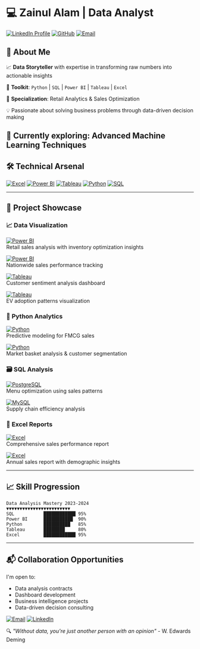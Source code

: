 # 💻 Zainul Alam | Data Analyst 
[![LinkedIn Profile](https://img.shields.io/badge/LinkedIn-0077B5?style=flat&logo=linkedin&logoColor=white )](https://www.linkedin.com/in/zainul-alam-1b3268350 )
[![GitHub](https://img.shields.io/badge/-Repositories-181717?style=flat&logo=github&logoColor=white)](https://github.com/zainul178)
[![Email](https://img.shields.io/badge/-Contact-EA4335?style=flat&logo=gmail&logoColor=white)](mailto:zainulalam788@gmail.com)


## 💫 About Me  
📈 **Data Storyteller** with expertise in transforming raw numbers into actionable insights  

🔧 **Toolkit**: `Python` | `SQL` | `Power BI` | `Tableau` | `Excel`  

🎯 **Specialization**: Retail Analytics & Sales Optimization  

💡 Passionate about solving business problems through data-driven decision making  

🌱 Currently exploring: Advanced Machine Learning Techniques  
---

## 🛠️ Technical Arsenal
[![Excel](https://img.shields.io/badge/Excel-Advanced-217346?logo=microsoft-excel)](https://support.microsoft.com/excel)
[![Power BI](https://img.shields.io/badge/Power_BI-Expert-F2C811?logo=powerbi)](https://powerbi.microsoft.com)
[![Tableau](https://img.shields.io/badge/Tableau-Pro-E97627?logo=tableau)](https://www.tableau.com)
[![Python](https://img.shields.io/badge/Python-Data_Analysis-3776AB?logo=python)](https://www.python.org)
[![SQL](https://img.shields.io/badge/SQL-Advanced-4479A1?logo=postgresql)](https://www.postgresql.org)

---

## 📂 Project Showcase

### 📈 **Data Visualization**
[![Power BI](https://img.shields.io/badge/Power_BI-Blinkit_Retail_Dashboard-F2C811)](https://github.com/zainul178/Blinkit-Retail-Sales-analysis)  
Retail sales analysis with inventory optimization insights  

[![Power BI](https://img.shields.io/badge/Power_BI-Super_Store_Dashboard-85C1E9)](https://github.com/zainul178/Super-Store-Sales-analysis)  
Nationwide sales performance tracking  

[![Tableau](https://img.shields.io/badge/Tableau-British_Airways_Feedback-E97627)](https://github.com/zainul178/British-Airways-analysis)  
Customer sentiment analysis dashboard  

[![Tableau](https://img.shields.io/badge/Tableau-Electric_Vehicle_Trends-4B0082)](https://github.com/zainul178/Electric-Vehicle-analysis)  
EV adoption patterns visualization  

### 🐍 **Python Analytics**
[![Python](https://img.shields.io/badge/Python-Blinkit_Grocery_Insights-3776AB)](https://github.com/zainul178/Blinkit-Grocery-Sales-Analysis-Python-)  
Predictive modeling for FMCG sales  

[![Python](https://img.shields.io/badge/Python-Retail_Outlet_Analysis-FFD43B)](https://github.com/zainul178/Retail-Outlet-Sales-Analysis-Python-)  
Market basket analysis & customer segmentation  

### 🗃️ **SQL Analysis**
[![PostgreSQL](https://img.shields.io/badge/SQL-Pizza_Sales_Analytics-336791)](https://github.com/zainul178/Larana-Pizza-Sales-Analysis-SQL-/tree/main)  
Menu optimization using sales patterns  

[![MySQL](https://img.shields.io/badge/SQL-Grocery_Sales_Insights-4479A1)](https://github.com/zainul178/Blinkit-Grocery-Sales-Analysis-SQL-)  
Supply chain efficiency analysis  

### 📑 **Excel Reports**
[![Excel](https://img.shields.io/badge/Excel-Sales_Analytics-217346)](https://github.com/zainul178/excel-sales-analysis-)  
Comprehensive sales performance report  

[![Excel](https://img.shields.io/badge/Excel-Vrinda_Store_2022-2ECC71)](https://github.com/zainul178/Vrinda-Store-analysis)  
Annual sales report with demographic insights  

---

## 📈 Skill Progression
```text
Data Analysis Mastery 2023-2024
▼▼▼▼▼▼▼▼▼▼▼▼▼▼▼▼▼▼▼▼▼▼▼▼
SQL           ████████████ 95%
Power BI      ███████████  90%
Python        ██████████   85%
Tableau       ████████     80%
Excel         ████████████ 95%
```

---

## 📬 Collaboration Opportunities
I'm open to:
- Data analysis contracts
- Dashboard development
- Business intelligence projects
- Data-driven decision consulting

[![Email](https://img.shields.io/badge/Proposal_Submission-EA4335?style=for-the-badge&logo=gmail)](mailto:zainulalam788@gmail.com)
[![LinkedIn](https://img.shields.io/badge/Professional_Network-0077B5?style=for-the-badge&logo=linkedin)](https://www.linkedin.com/in/zainul-alam-1b3268350)

🔍 *"Without data, you're just another person with an opinion"* - W. Edwards Deming
